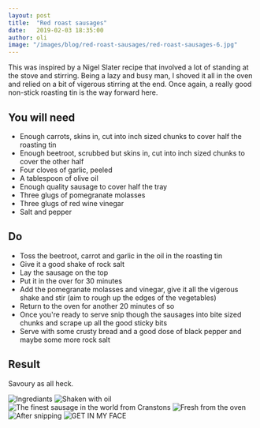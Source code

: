 ```yaml
---
layout: post
title:  "Red roast sausages"
date:   2019-02-03 18:35:00
author: oli
image: "/images/blog/red-roast-sausages/red-roast-sausages-6.jpg"
---
```


This was inspired by a Nigel Slater recipe that involved a lot of standing at the stove and stirring.  Being a lazy and busy man, I shoved it all in the oven and relied on a bit of vigerous stirring at the end.  Once again, a really good non-stick roasting tin is the way forward here.

## You will need

* Enough carrots, skins in, cut into inch sized chunks to cover half the roasting tin
* Enough beetroot, scrubbed but skins in, cut into inch sized chunks to cover the other half
* Four cloves of garlic, peeled
* A tablespoon of olive oil
* Enough quality sausage to cover half the tray
* Three glugs of pomegranate molasses
* Three glugs of red wine vinegar
* Salt and pepper


## Do

* Toss the beetroot, carrot and garlic in the oil in the roasting tin
* Give it a good shake of rock salt
* Lay the sausage on the top
* Put it in the over for 30 minutes
* Add the pomegranate molasses and vinegar, give it all the vigerous shake and stir (aim to rough up the edges of the vegetables)
* Return to the oven for another 20 minutes of so
* Once you're ready to serve snip though the sausages into bite sized chunks and  scrape up all the good sticky bits
* Serve with some crusty bread and a good dose of black pepper and maybe some more rock salt

## Result

Savoury as all heck.  

![Ingrediants](/images/blog/red-roast-sausages/red-roast-sausages-1.jpg)
![Shaken with oil](/images/blog/red-roast-sausages/red-roast-sausages-2.jpg)
![The finest sausage in the world from Cranstons](/images/blog/red-roast-sausages/red-roast-sausages-3.jpg)
![Fresh from the oven](/images/blog/red-roast-sausages/red-roast-sausages-4.jpg)
![After snipping](/images/blog/red-roast-sausages/red-roast-sausages-5.jpg)
![GET IN MY FACE](/images/blog/red-roast-sausages/red-roast-sausages-6.jpg)
